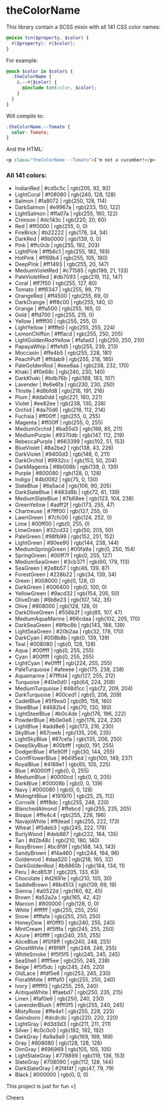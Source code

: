 <h1>theColorName</h1>

<p>This library contain a SCSS mixin with all 141 CSS color names:</p>

```scss
@mixin tcn($property, $color) {
  #{$property}: #{$color};
}
```
<p>For example:</p>

```scss
@each $color in $colors {
  .theColorName {
    &.--#{$color} {
      @include tcn(color, $color);
    }
  }
}
```
<p>Will compile to:</p>

```css
.theColorName.--Tomato {
  color: Tomato;
}
```
<p>And the HTML:</p>

```html
<p class="theColorName --Tomato">I'm not a cucumber!</p>
```

<h3>All 141 colors:</h3>

<ul class="table-of-content">
  <li>IndianRed | #cd5c5c | rgb(205, 92, 92)</li>
  <li>LightCoral | #f08080 | rgb(240, 128, 128)</li>
  <li>Salmon | #fa8072 | rgb(250, 128, 114)</li>
  <li>DarkSalmon | #e9967a | rgb(233, 150, 122)</li>
  <li>LightSalmon | #ffa07a | rgb(255, 160, 122)</li>
  <li>Crimson | #dc143c | rgb(220, 20, 60)</li>
  <li>Red | #ff0000 | rgb(255, 0, 0)</li>
  <li>FireBrick | #b22222 | rgb(178, 34, 34)</li>
  <li>DarkRed | #8b0000 | rgb(139, 0, 0)</li>
  <li>Pink | #ffc0cb | rgb(255, 192, 203)</li>
  <li>LightPink | #ffb6c1 | rgb(255, 182, 193)</li>
  <li>HotPink | #ff69b4 | rgb(255, 105, 180)</li>
  <li>DeepPink | #ff1493 | rgb(255, 20, 147)</li>
  <li>MediumVioletRed | #c71585 | rgb(199, 21, 133)</li>
  <li>PaleVioletRed | #db7093 | rgb(219, 112, 147)</li>
  <li>Coral | #ff7f50 | rgb(255, 127, 80)</li>
  <li>Tomato | #ff6347 | rgb(255, 99, 71)</li>
  <li>OrangeRed | #ff4500 | rgb(255, 69, 0)</li>
  <li>DarkOrange | #ff8c00 | rgb(255, 140, 0)</li>
  <li>Orange | #ffa500 | rgb(255, 165, 0)</li>
  <li>Gold | #ffd700 | rgb(255, 215, 0)</li>
  <li>Yellow | #ffff00 | rgb(255, 255, 0)</li>
  <li>LightYellow | #ffffe0 | rgb(255, 255, 224)</li>
  <li>LemonChiffon | #fffacd | rgb(255, 250, 205)</li>
  <li>LightGoldenRodYellow | #fafad2 | rgb(250, 250, 210)</li>
  <li>PapayaWhip | #ffefd5 | rgb(255, 239, 213)</li>
  <li>Moccasin | #ffe4b5 | rgb(255, 228, 181)</li>
  <li>PeachPuff | #ffdab9 | rgb(255, 218, 185)</li>
  <li>PaleGoldenRod | #eee8aa | rgb(238, 232, 170)</li>
  <li>Khaki | #f0e68c | rgb(240, 230, 140)</li>
  <li>DarkKhaki | #bdb76b | rgb(189, 183, 107)</li>
  <li>Lavender | #e6e6fa | rgb(230, 230, 250)</li>
  <li>Thistle | #d8bfd8 | rgb(216, 191, 216)</li>
  <li>Plum | #dda0dd | rgb(221, 160, 221)</li>
  <li>Violet | #ee82ee | rgb(238, 130, 238)</li>
  <li>Orchid | #da70d6 | rgb(218, 112, 214)</li>
  <li>Fuchsia | #ff00ff | rgb(255, 0, 255)</li>
  <li>Magenta | #ff00ff | rgb(255, 0, 255)</li>
  <li>MediumOrchid | #ba55d3 | rgb(186, 85, 211)</li>
  <li>MediumPurple | #9370db | rgb(147, 112, 219)</li>
  <li>RebeccaPurple | #663399 | rgb(102, 51, 153)</li>
  <li>BlueViolet | #8a2be2 | rgb(138, 43, 226)</li>
  <li>DarkViolet | #9400d3 | rgb(148, 0, 211)</li>
  <li>DarkOrchid | #9932cc | rgb(153, 50, 204)</li>
  <li>DarkMagenta | #8b008b | rgb(139, 0, 139)</li>
  <li>Purple | #800080 | rgb(128, 0, 128)</li>
  <li>Indigo | #4b0082 | rgb(75, 0, 130)</li>
  <li>SlateBlue | #6a5acd | rgb(106, 90, 205)</li>
  <li>DarkSlateBlue | #483d8b | rgb(72, 61, 139)</li>
  <li>MediumSlateBlue | #7b68ee | rgb(123, 104, 238)</li>
  <li>GreenYellow | #adff2f | rgb(173, 255, 47)</li>
  <li>Chartreuse | #7fff00 | rgb(127, 255, 0)</li>
  <li>LawnGreen | #7cfc00 | rgb(124, 252, 0)</li>
  <li>Lime | #00ff00 | rgb(0, 255, 0)</li>
  <li>LimeGreen | #32cd32 | rgb(50, 205, 50)</li>
  <li>PaleGreen | #98fb98 | rgb(152, 251, 152)</li>
  <li>LightGreen | #90ee90 | rgb(144, 238, 144)</li>
  <li>MediumSpringGreen | #00fa9a | rgb(0, 250, 154)</li>
  <li>SpringGreen | #00ff7f | rgb(0, 255, 127)</li>
  <li>MediumSeaGreen | #3cb371 | rgb(60, 179, 113)</li>
  <li>SeaGreen | #2e8b57 | rgb(46, 139, 87)</li>
  <li>ForestGreen | #228b22 | rgb(34, 139, 34)</li>
  <li>Green | #008000 | rgb(0, 128, 0)</li>
  <li>DarkGreen | #006400 | rgb(0, 100, 0)</li>
  <li>YellowGreen | #9acd32 | rgb(154, 205, 50)</li>
  <li>OliveDrab | #6b8e23 | rgb(107, 142, 35)</li>
  <li>Olive | #808000 | rgb(128, 128, 0)</li>
  <li>DarkOliveGreen | #556b2f | rgb(85, 107, 47)</li>
  <li>MediumAquaMarine | #66cdaa | rgb(102, 205, 170)</li>
  <li>DarkSeaGreen | #8fbc8b | rgb(143, 188, 139)</li>
  <li>LightSeaGreen | #20b2aa | rgb(32, 178, 170)</li>
  <li>DarkCyan | #008b8b | rgb(0, 139, 139)</li>
  <li>Teal | #008080 | rgb(0, 128, 128)</li>
  <li>Aqua | #00ffff | rgb(0, 255, 255)</li>
  <li>Cyan | #00ffff | rgb(0, 255, 255)</li>
  <li>LightCyan | #e0ffff | rgb(224, 255, 255)</li>
  <li>PaleTurquoise | #afeeee | rgb(175, 238, 238)</li>
  <li>Aquamarine | #7fffd4 | rgb(127, 255, 212)</li>
  <li>Turquoise | #40e0d0 | rgb(64, 224, 208)</li>
  <li>MediumTurquoise | #48d1cc | rgb(72, 209, 204)</li>
  <li>DarkTurquoise | #00ced1 | rgb(0, 206, 209)</li>
  <li>CadetBlue | #5f9ea0 | rgb(95, 158, 160)</li>
  <li>SteelBlue | #4682b4 | rgb(70, 130, 180)</li>
  <li>LightSteelBlue | #b0c4de | rgb(176, 196, 222)</li>
  <li>PowderBlue | #b0e0e6 | rgb(176, 224, 230)</li>
  <li>LightBlue | #add8e6 | rgb(173, 216, 230)</li>
  <li>SkyBlue | #87ceeb | rgb(135, 206, 235)</li>
  <li>LightSkyBlue | #87cefa | rgb(135, 206, 250)</li>
  <li>DeepSkyBlue | #00bfff | rgb(0, 191, 255)</li>
  <li>DodgerBlue | #1e90ff | rgb(30, 144, 255)</li>
  <li>CornfFlowerBlue | #6495ed | rgb(100, 149, 237)</li>
  <li>RoyalBlue | #4169e1 | rgb(65, 105, 225)</li>
  <li>Blue | #0000ff | rgb(0, 0, 255)</li>
  <li>MediumBlue | #0000cd | rgb(0, 0, 205)</li>
  <li>DarkBlue | #00008b | rgb(0, 0, 139)</li>
  <li>Navy | #000080 | rgb(0, 0, 128)</li>
  <li>MidnightBlue | #191970 | rgb(25, 25, 112)</li>
  <li>Cornsilk | #fff8dc | rgb(255, 248, 220)</li>
  <li>BlanchedAlmond | #ffebcd | rgb(255, 235, 205)</li>
  <li>Bisque | #ffe4c4 | rgb(255, 228, 196)</li>
  <li>NavajoWhite | #ffdead | rgb(255, 222, 173)</li>
  <li>Wheat | #f5deb3 | rgb(245, 222, 179)</li>
  <li>BurlyWood | #deb887 | rgb(222, 184, 135)</li>
  <li>Tan | #d2b48c | rgb(210, 180, 140)</li>
  <li>RosyBrown | #bc8f8f | rgb(188, 143, 143)</li>
  <li>SandyBrown | #f4a460 | rgb(244, 164, 96)</li>
  <li>Goldenrod | #daa520 | rgb(218, 165, 32)</li>
  <li>DarkGoldenRod | #b8860b | rgb(184, 134, 11)</li>
  <li>Peru | #cd853f | rgb(205, 133, 63)</li>
  <li>Chocolate | #d2691e | rgb(210, 105, 30)</li>
  <li>SaddleBrown | #8b4513 | rgb(139, 69, 19)</li>
  <li>Sienna | #a0522d | rgb(160, 82, 45)</li>
  <li>Brown | #a52a2a | rgb(165, 42, 42)</li>
  <li>Maroon | #800000 | rgb(128, 0, 0)</li>
  <li>White | #ffffff | rgb(255, 255, 255)</li>
  <li>Snow | #fffafa | rgb(255, 250, 250)</li>
  <li>HoneyDew | #f0fff0 | rgb(240, 255, 240)</li>
  <li>MintCream | #f5fffa | rgb(245, 255, 250)</li>
  <li>Azure | #f0ffff | rgb(240, 255, 255)</li>
  <li>AliceBlue | #f0f8ff | rgb(240, 248, 255)</li>
  <li>GhostWhite | #f8f8ff | rgb(248, 248, 255)</li>
  <li>WhiteSmoke | #f5f5f5 | rgb(245, 245, 245)</li>
  <li>SeaShell | #fff5ee | rgb(255, 245, 238)</li>
  <li>Beige | #f5f5dc | rgb(245, 245, 220)</li>
  <li>OldLace | #fdf5e6 | rgb(253, 245, 230)</li>
  <li>FloralWhite | #fffaf0 | rgb(255, 250, 240)</li>
  <li>Ivory | #fffff0 | rgb(255, 255, 240)</li>
  <li>AntiqueWhite | #faebd7 | rgb(250, 235, 215)</li>
  <li>Linen | #faf0e6 | rgb(250, 240, 230)</li>
  <li>LavenderBlush | #fff0f5 | rgb(255, 240, 245)</li>
  <li>MistyRose | #ffe4e1 | rgb(255, 228, 225)</li>
  <li>Gainsboro | #dcdcdc | rgb(220, 220, 220)</li>
  <li>LightGray | #d3d3d3 | rgb(211, 211, 211)</li>
  <li>Silver | #c0c0c0 | rgb(192, 192, 192)</li>
  <li>DarkGray | #a9a9a9 | rgb(169, 169, 169)</li>
  <li>Gray | #808080 | rgb(128, 128, 128)</li>
  <li>DimGray | #696969 | rgb(105, 105, 105)</li>
  <li>LightSlateGray | #778899 | rgb(119, 136, 153)</li>
  <li>SlateGray | #708090 | rgb(112, 128, 144)</li>
  <li>DarkSlateGray | #2f4f4f | rgb(47, 79, 79)</li>
  <li>Black | #000000 | rgb(0, 0, 0)</li>
</ul>

<p>This project is just for fun =]</p>

<p>Cheers</p>
